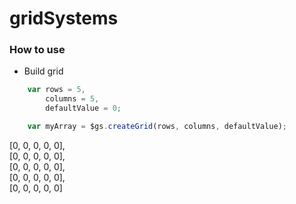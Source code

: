 # gridSystems


### How to use
- Build grid

```javascript
    var rows = 5,
        columns = 5,
        defaultValue = 0;

    var myArray = $gs.createGrid(rows, columns, defaultValue);
```
[0, 0, 0, 0, 0],<br>
[0, 0, 0, 0, 0],<br>
[0, 0, 0, 0, 0],<br>
[0, 0, 0, 0, 0],<br>
[0, 0, 0, 0, 0]
